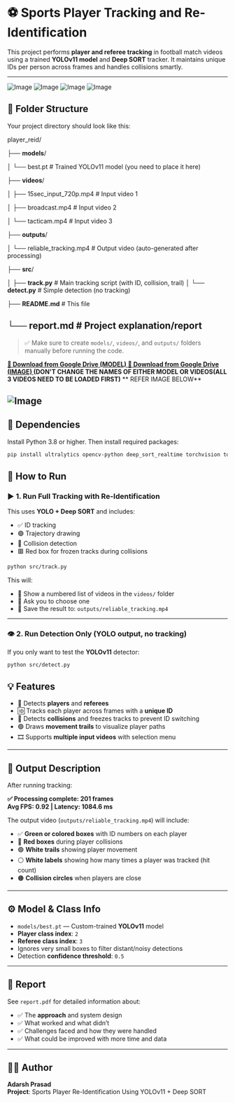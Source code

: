 # ⚽ Sports Player Tracking and Re-Identification

This project performs **player and referee tracking** in football match videos using a trained **YOLOv11 model** and **Deep SORT** tracker. It maintains unique IDs per person across frames and handles collisions smartly.

---

![Image](https://github.com/user-attachments/assets/6a234593-2962-4784-bcbc-b2bd73c7fb06)
![Image](https://github.com/user-attachments/assets/6fe54341-c976-4ac2-aee9-b4333f30d1c0)
![Image](https://github.com/user-attachments/assets/2c3f491b-4b36-47fb-ac72-dd215ee36d7c)
![Image](https://github.com/user-attachments/assets/6b52aaa9-6fe4-4334-945f-e71dc0b52d51)


## 📁 Folder Structure

Your project directory should look like this:

player_reid/

├── **models**/

│ └── best.pt # Trained YOLOv11 model (you need to place it here)

├── **videos**/

│ ├── 15sec_input_720p.mp4 # Input video 1

│ ├── broadcast.mp4 # Input video 2

│ └── tacticam.mp4 # Input video 3


├── **outputs**/

│ └── reliable_tracking.mp4 # Output video (auto-generated after processing)


├── **src**/

│ 
├── **track.py** # Main tracking script (with ID, collision, trail)
│ 
└── **detect.py** # Simple detection (no tracking)


├── **README.md** # This file

└── **report.md** # Project explanation/report
---


> ✅ Make sure to create `models/`, `videos/`, and `outputs/` folders manually before running the code.

**[📁 Download from Google Drive (MODEL) ](https://drive.google.com/file/d/1-5fOSHOSB9UXyP_enOoZNAMScrePVcMD/view)**
**[📁 Download from Google Drive (IMAGE) ](https://drive.google.com/drive/folders/1Nx6H_n0UUI6L-6i8WknXd4Cv2c3VjZTP)**
**(DON'T CHANGE THE NAMES OF EITHER MODEL OR VIDEOS(ALL 3 VIDEOS NEED TO BE LOADED FIRST)**
** REFER IMAGE BELOW**


![Image](https://github.com/user-attachments/assets/e48c8a64-e198-4862-8e07-ae1f9baf51c9)
---

## 🧩 Dependencies

Install Python 3.8 or higher. Then install required packages:

```bash
pip install ultralytics opencv-python deep_sort_realtime torchvision torch
```

## 🚀 How to Run

### ▶️ 1. Run Full Tracking with Re-Identification

This uses **YOLO + Deep SORT** and includes:

- ✅ ID tracking  
- 🟢 Trajectory drawing  
- 🔴 Collision detection  
- 🟥 Red box for frozen tracks during collisions  

```bash
python src/track.py
```

This will:

- 📂 Show a numbered list of videos in the `videos/` folder  
- 🔢 Ask you to choose one  
- 💾 Save the result to: `outputs/reliable_tracking.mp4`

---

### 👁️ 2. Run Detection Only (YOLO output, no tracking)

If you only want to test the **YOLOv11** detector:

```bash
python src/detect.py
```

## 💡 Features

- 🎯 Detects **players** and **referees**
- 🆔 Tracks each player across frames with a **unique ID**
- 🔄 Detects **collisions** and freezes tracks to prevent ID switching
- 🟢 Draws **movement trails** to visualize player paths
- 🎞️ Supports **multiple input videos** with selection menu

---

## 🎥 Output Description

After running tracking:

**✅ Processing complete: 201 frames**  
**Avg FPS: 0.92 | Latency: 1084.6 ms**


The output video (`outputs/reliable_tracking.mp4`) will include:

- ✅ **Green or colored boxes** with ID numbers on each player
- 🔴 **Red boxes** during player collisions
- 🟢 **White trails** showing player movement
- ⚪ **White labels** showing how many times a player was tracked (hit count)
- 🟠 **Collision circles** when players are close

---

## ⚙️ Model & Class Info

- `models/best.pt` — Custom-trained **YOLOv11** model
- **Player class index**: `2`
- **Referee class index**: `3`
- Ignores very small boxes to filter distant/noisy detections
- Detection **confidence threshold**: `0.5`

---

## 📄 Report

See `report.pdf` for detailed information about:

- ✅ The **approach** and system design
- ✅ What worked and what didn’t
- ✅ Challenges faced and how they were handled
- ✅ What could be improved with more time and data

---

## 👨‍💻 Author

**Adarsh Prasad**  
**Project**: Sports Player Re-Identification Using YOLOv11 + Deep SORT


